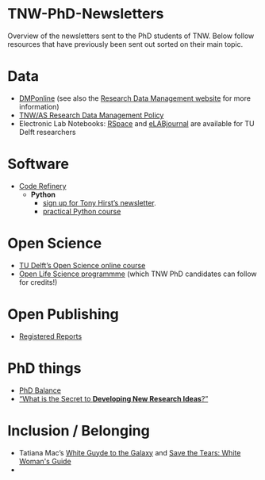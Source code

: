 # TNW-PhD-Newsletters
Overview of the newsletters sent to the PhD students of TNW. Below follow resources that have previously been sent out sorted on their main topic. 


# Data
- [DMPonline](https://dmponline.tudelft.nl/)  (see also the [Research Data Management website](https://www.tudelft.nl/en/library/current-topics/research-data-management/r/plan/dmponline/dmponline/) for more information)
- [TNW/AS Research Data Management Policy](https://d1rkab7tlqy5f1.cloudfront.net/Library/Themaportalen/RDM/Beleid/2020_AS_Research_Data_Management_Policy.pdf)
- Electronic Lab Notebooks: [RSpace](https://www.researchspace.com/) and [eLABjournal](https://www.elabjournal.com/) are available for TU Delft researchers

# Software
- [Code Refinery](https://coderefinery.org/)
    - **Python**
      - [sign up for Tony Hirst’s newsletter](http://tinyletter.com/TrackingJupyter). 
      - [practical Python course](https://dabeaz-course.github.io/practical-python/)

# Open Science
- [TU Delft’s Open Science online course](https://online-learning.tudelft.nl/courses/open-science-sharing-your-research-with-the-world)
- [Open Life Science programmme](https://openlifesci.org/) (which TNW PhD candidates can follow for credits!)

# Open Publishing
- [Registered Reports](https://cos.io/rr/)

# PhD things
- [PhD Balance](https://www.phdbalance.com/)
- [“What is the Secret to **Developing New Research Ideas**?”](https://twitter.com/GeostatsGuy/status/1267114162284630018)

# Inclusion / Belonging
- Tatiana Mac’s [White Guyde to the Galaxy](https://tatianamac.com/posts/white-guyde) and [Save the Tears: White Woman's Guide](https://tatianamac.com/posts/save-the-tears/)
- 
